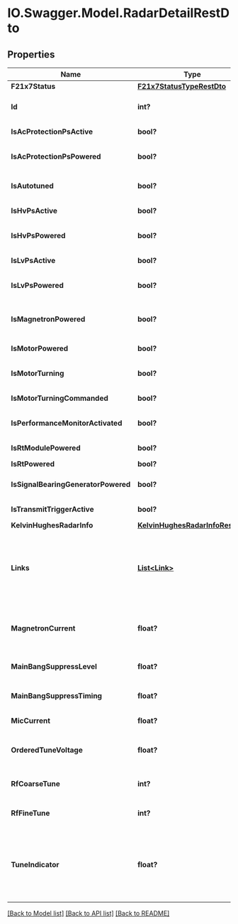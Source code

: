 # IO.Swagger.Model.RadarDetailRestDto
## Properties

Name | Type | Description | Notes
------------ | ------------- | ------------- | -------------
**F21x7Status** | [**F21x7StatusTypeRestDto**](F21x7StatusTypeRestDto.md) |  | 
**Id** | **int?** | [1-64]: the resource identifier; the radar id (the Radar Processor unit number) | [optional] 
**IsAcProtectionPsActive** | **bool?** | is the AC protection power supply active. Available with expand&#x3D;detail | 
**IsAcProtectionPsPowered** | **bool?** | is the AC protection power supply powered. Available with expand&#x3D;detail | 
**IsAutotuned** | **bool?** | is the radar being auto tuned as opposed to manually tuned. Available with expand&#x3D;detail | 
**IsHvPsActive** | **bool?** | is the High Voltage Power Supply active. Available with expand&#x3D;detail | 
**IsHvPsPowered** | **bool?** | is the High Voltage Power Supply powered. Available with expand&#x3D;detail | 
**IsLvPsActive** | **bool?** | is the Low Voltage Power Supply active. Available with expand&#x3D;detail | 
**IsLvPsPowered** | **bool?** | is the Low Voltage Power Supply powered. Available with expand&#x3D;detail | 
**IsMagnetronPowered** | **bool?** | is magnetron power provided. Not available for all Radars (e.g., not available for Terma Radars). Available with expand&#x3D;detail | 
**IsMotorPowered** | **bool?** | is power provided to the motor. Available with expand&#x3D;detail | 
**IsMotorTurning** | **bool?** | is radar&#x27;s readback status saying motor is turning. Available with expand&#x3D;detail | 
**IsMotorTurningCommanded** | **bool?** | is motor commanded to turn. Available with expand&#x3D;detail | 
**IsPerformanceMonitorActivated** | **bool?** | is the performance monitor activated. Available with expand&#x3D;detail | 
**IsRtModulePowered** | **bool?** | is there power to the RT module. Available with expand&#x3D;detail | 
**IsRtPowered** | **bool?** | is the RT powered | 
**IsSignalBearingGeneratorPowered** | **bool?** | is the signal bearing generator powered. Available with expand&#x3D;detail | 
**IsTransmitTriggerActive** | **bool?** | is the transmit trigger active. Available with expand&#x3D;detail | 
**KelvinHughesRadarInfo** | [**KelvinHughesRadarInfoRestDto**](KelvinHughesRadarInfoRestDto.md) |  | 
**Links** | [**List&lt;Link&gt;**](Link.md) | *method&#x3D;GET*Provides link relations as URLs using the REST &#x27;hateoas&#x27; convention (for REST delivered data).&lt;br&gt;&amp;nbsp;&amp;nbsp;&amp;nbsp;&amp;nbsp;The &#x27;self&#x27; link references this rest object, including any specified query criteria | 
**MagnetronCurrent** | **float?** | magnetron current value sensed by the radar. Not available for all Radars (e.g., not available for Terma Radars). Available with expand&#x3D;detail | 
**MainBangSuppressLevel** | **float?** | main bang suppression level sensed by the radar. Available with expand&#x3D;detail | 
**MainBangSuppressTiming** | **float?** | main bang timing level sensed by the radar. Available with expand&#x3D;detail | 
**MicCurrent** | **float?** | MIC current value sensed by the radar. Available with expand&#x3D;detail | 
**OrderedTuneVoltage** | **float?** | ordered voltage sent to the radar which controls the tune of the radar&#x27;s receiver. Available with expand&#x3D;detail | 
**RfCoarseTune** | **int?** | RF coarse value used to generate the ordered voltage. Available with expand&#x3D;detail | 
**RfFineTune** | **int?** | RF fine value used to generate the ordered voltage. Available with expand&#x3D;detail | 
**TuneIndicator** | **float?** | the RF Tune readback value, it indicates how well the receiver is tuned. A value &lt;&#x3D; 1.0 is badly tuned or there is something wrong with the radar system and &lt;&#x3D; 1.4 is poorly tuned, otherwise it is considered acceptable. Available with expand&#x3D;detail | 

[[Back to Model list]](../README.md#documentation-for-models) [[Back to API list]](../README.md#documentation-for-api-endpoints) [[Back to README]](../README.md)

